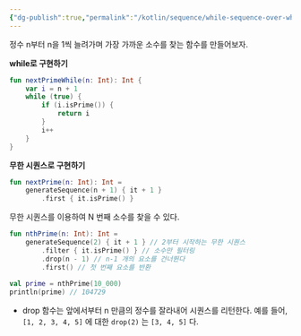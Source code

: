```yaml
---
{"dg-publish":true,"permalink":"/kotlin/sequence/while-sequence-over-while/"}
---
```


정수 n부터 n을 1씩 늘려가며 가장 가까운 소수를 찾는 함수를 만들어보자.

**while로 구현하기**

```kotlin
fun nextPrimeWhile(n: Int): Int {  
    var i = n + 1  
    while (true) {  
        if (i.isPrime()) {  
            return i  
        }  
        i++  
    }  
}
```


**무한 시퀀스로 구현하기**

```kotlin
fun nextPrime(n: Int): Int =  
    generateSequence(n + 1) { it + 1 }  
        .first { it.isPrime() }
```

무한 시퀀스를 이용하여 N 번째 소수를 찾을 수 있다.

```kotlin
fun nthPrime(n: Int): Int =  
    generateSequence(2) { it + 1 } // 2부터 시작하는 무한 시퀀스  
        .filter { it.isPrime() } // 소수만 필터링  
        .drop(n - 1) // n-1 개의 요소를 건너뛴다  
        .first() // 첫 번째 요소를 반환
        
val prime = nthPrime(10_000)  
println(prime) // 104729
```

- drop 함수는 앞에서부터 n 만큼의 정수를 잘라내어 시퀀스를 리턴한다.
  예를 들어, `[1, 2, 3, 4, 5]` 에 대한 `drop(2)` 는 `[3, 4, 5]` 다.
